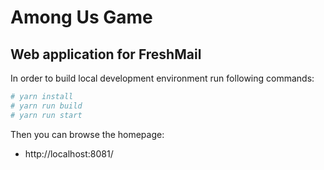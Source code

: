 # Among Us Game

## Web application for FreshMail

In order to build local development environment run following commands:

```bash
# yarn install
# yarn run build
# yarn run start
```

Then you can browse the homepage:
* http://localhost:8081/

